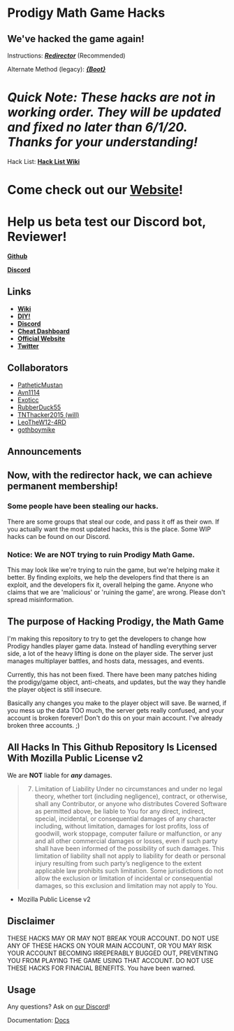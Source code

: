 # Prodigy Math Game Hacks

## We've hacked the game again!

Instructions: **_[Redirector](https://github.com/Prodigy-Hacking/ProdigyMathGameHacking/wiki/Redirect-Hack)_** (Recommended)

Alternate Method (legacy): **_[{Boot}](https://github.com/Prodigy-Hacking/ProdigyMathGameHacking/blob/master/archived/HowToHack.md)_**

# **_Quick Note: These hacks are not in working order. They will be updated and fixed no later than 6/1/20. Thanks for your understanding!_**

Hack List: **[Hack List Wiki](https://github.com/Prodigy-Hacking/ProdigyMathGameHacking/wiki/Hack-List)**

# Come check out our [Website](https://trip7663.wixsite.com/prodigyhackingweb)!

# Help us beta test our Discord bot, Reviewer!
**[Github](https://github.com/Prodigy-Hacking/Reviewer)**

**[Discord](https://discord.gg/ce6gQ6K)**
## Links

-   **[Wiki](https://github.com/Prodigy-Hacking/ProdigyMathGameHacking/wiki)**
-   **[DIY!](https://github.com/Prodigy-Hacking/ProdigyMathGameHacking/issues/25)**
-   **[Discord](https://discord.gg/MCSkQWV)**
-   **[Cheat Dashboard](https://prodigy-cheat-dashboard.herokuapp.com/)**
-   **[Official Website](https://trip7663.wixsite.com/prodigyhackingweb)**
-   **[Twitter](https://twitter.com/prodigycheats)**
## Collaborators

-   [PatheticMustan](https://github.com/PatheticMustan)
-   [Avn1114](https://github.com/Avn1114)
-   [Exoticc](https://github.com/Exoticc)
-   [RubberDuck55](https://github.com/RubberDuck55)
-   [TNThacker2015 (will)](https://github.com/TNThacker2015)
-   [LeoTheW12-4RD](https://github.com/LeoTheW12-4RD)
-   [gothboymike](https://github.com/gothboymike)

## Announcements
## Now, with the redirector hack, we can achieve permanent membership!

### Some people have been stealing our hacks.

There are some groups that steal our code, and pass it off as their own. If you actually want the most updated hacks, this is the place. Some WIP hacks can be found on our Discord.

### Notice: We are NOT trying to ruin Prodigy Math Game.

This may look like we're trying to ruin the game, but we're helping make it better. By finding exploits, we help the developers find that there is an exploit, and the developers fix it, overall helping the game. Anyone who claims that we are 'malicious' or 'ruining the game', are wrong. Please don't spread misinformation.

## The purpose of Hacking Prodigy, the Math Game

I'm making this repository to try to get the developers to change how Prodigy handles player game data. Instead of handling everything server side, a lot of the heavy lifting is done on the player side. The server just manages multiplayer battles, and hosts data, messages, and events.

Currently, this has not been fixed. There have been many patches hiding the prodigy/game object, anti-cheats, and updates, but the way they handle the player object is still insecure.

Basically any changes you make to the player object will save. Be warned, if you mess up the data TOO much, the server gets really confused, and your account is broken forever! Don't do this on your main account. I've already broken three accounts. ;)

## All Hacks In This Github Repository Is Licensed With Mozilla Public License v2

We are **NOT** liable for **_any_** damages.

> 7. Limitation of Liability
>    Under no circumstances and under no legal theory, whether tort (including negligence), contract, or otherwise, shall any Contributor, or anyone who distributes Covered Software as permitted above, be liable to You for any direct, indirect, special, incidental, or consequential damages of any character including, without limitation, damages for lost profits, loss of goodwill, work stoppage, computer failure or malfunction, or any and all other commercial damages or losses, even if such party shall have been informed of the possibility of such damages. This limitation of liability shall not apply to liability for death or personal injury resulting from such party’s negligence to the extent applicable law prohibits such limitation. Some jurisdictions do not allow the exclusion or limitation of incidental or consequential damages, so this exclusion and limitation may not apply to You.

-   Mozilla Public License v2

## Disclaimer

THESE HACKS MAY OR MAY NOT BREAK YOUR ACCOUNT. DO NOT USE ANY OF THESE HACKS ON YOUR MAIN ACCOUNT, OR YOU MAY RISK YOUR ACCOUNT BECOMING IRREPERABLY BUGGED OUT, PREVENTING YOU FROM PLAYING THE GAME USING THAT ACCOUNT. DO NOT USE THESE HACKS FOR FINACIAL BENEFITS.
You have been warned.

## Usage

Any questions? Ask on [our Discord](https://discord.gg/MCSkQWV)!

Documentation: [Docs](./docs/interfaces/_pixi_d_.pixi.md)
